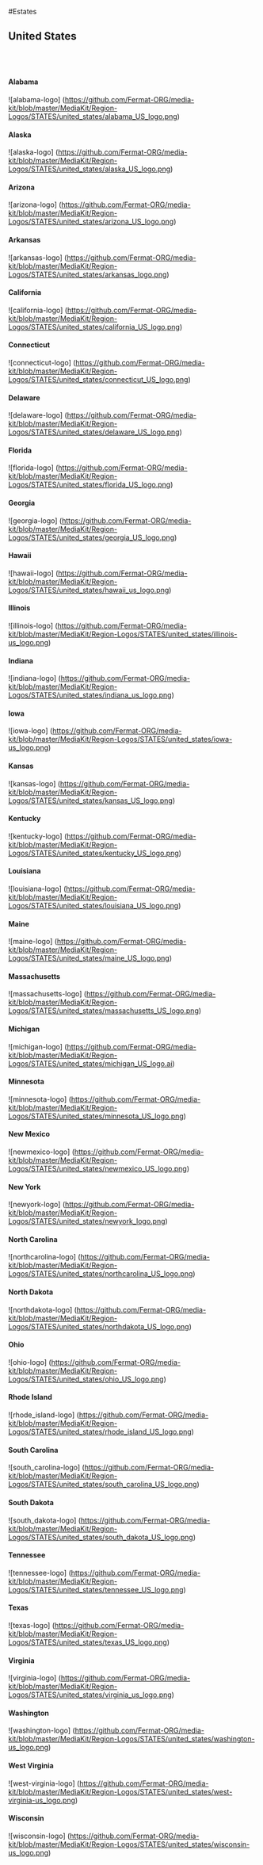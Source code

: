 #Estates
## United States
<br><br>

#### Alabama
![alabama-logo] (https://github.com/Fermat-ORG/media-kit/blob/master/MediaKit/Region-Logos/STATES/united_states/alabama_US_logo.png)

#### Alaska
![alaska-logo] (https://github.com/Fermat-ORG/media-kit/blob/master/MediaKit/Region-Logos/STATES/united_states/alaska_US_logo.png)

#### Arizona
![arizona-logo] (https://github.com/Fermat-ORG/media-kit/blob/master/MediaKit/Region-Logos/STATES/united_states/arizona_US_logo.png)

#### Arkansas
![arkansas-logo] (https://github.com/Fermat-ORG/media-kit/blob/master/MediaKit/Region-Logos/STATES/united_states/arkansas_logo.png)

#### California
![california-logo] (https://github.com/Fermat-ORG/media-kit/blob/master/MediaKit/Region-Logos/STATES/united_states/california_US_logo.png)

#### Connecticut
![connecticut-logo] (https://github.com/Fermat-ORG/media-kit/blob/master/MediaKit/Region-Logos/STATES/united_states/connecticut_US_logo.png)

#### Delaware
![delaware-logo] (https://github.com/Fermat-ORG/media-kit/blob/master/MediaKit/Region-Logos/STATES/united_states/delaware_US_logo.png)

#### Florida
![florida-logo] (https://github.com/Fermat-ORG/media-kit/blob/master/MediaKit/Region-Logos/STATES/united_states/florida_US_logo.png)

#### Georgia
![georgia-logo] (https://github.com/Fermat-ORG/media-kit/blob/master/MediaKit/Region-Logos/STATES/united_states/georgia_US_logo.png)

#### Hawaii
![hawaii-logo] (https://github.com/Fermat-ORG/media-kit/blob/master/MediaKit/Region-Logos/STATES/united_states/hawaii_us_logo.png)

#### Illinois
![illinois-logo] (https://github.com/Fermat-ORG/media-kit/blob/master/MediaKit/Region-Logos/STATES/united_states/illinois-us_logo.png)

#### Indiana
![indiana-logo] (https://github.com/Fermat-ORG/media-kit/blob/master/MediaKit/Region-Logos/STATES/united_states/indiana_us_logo.png)

#### Iowa
![iowa-logo] (https://github.com/Fermat-ORG/media-kit/blob/master/MediaKit/Region-Logos/STATES/united_states/iowa-us_logo.png)

#### Kansas
![kansas-logo] (https://github.com/Fermat-ORG/media-kit/blob/master/MediaKit/Region-Logos/STATES/united_states/kansas_US_logo.png)

#### Kentucky
![kentucky-logo] (https://github.com/Fermat-ORG/media-kit/blob/master/MediaKit/Region-Logos/STATES/united_states/kentucky_US_logo.png)

#### Louisiana
![louisiana-logo] (https://github.com/Fermat-ORG/media-kit/blob/master/MediaKit/Region-Logos/STATES/united_states/louisiana_US_logo.png)

#### Maine
![maine-logo] (https://github.com/Fermat-ORG/media-kit/blob/master/MediaKit/Region-Logos/STATES/united_states/maine_US_logo.png)

#### Massachusetts
![massachusetts-logo] (https://github.com/Fermat-ORG/media-kit/blob/master/MediaKit/Region-Logos/STATES/united_states/massachusetts_US_logo.png)

#### Michigan
![michigan-logo] (https://github.com/Fermat-ORG/media-kit/blob/master/MediaKit/Region-Logos/STATES/united_states/michigan_US_logo.ai)

#### Minnesota
![minnesota-logo] (https://github.com/Fermat-ORG/media-kit/blob/master/MediaKit/Region-Logos/STATES/united_states/minnesota_US_logo.png)

#### New Mexico
![newmexico-logo] (https://github.com/Fermat-ORG/media-kit/blob/master/MediaKit/Region-Logos/STATES/united_states/newmexico_US_logo.png)

#### New York
![newyork-logo] (https://github.com/Fermat-ORG/media-kit/blob/master/MediaKit/Region-Logos/STATES/united_states/newyork_logo.png)

#### North Carolina
![northcarolina-logo] (https://github.com/Fermat-ORG/media-kit/blob/master/MediaKit/Region-Logos/STATES/united_states/northcarolina_US_logo.png)

#### North Dakota
![northdakota-logo] (https://github.com/Fermat-ORG/media-kit/blob/master/MediaKit/Region-Logos/STATES/united_states/northdakota_US_logo.png)

#### Ohio
![ohio-logo] (https://github.com/Fermat-ORG/media-kit/blob/master/MediaKit/Region-Logos/STATES/united_states/ohio_US_logo.png)

#### Rhode Island
![rhode_island-logo] (https://github.com/Fermat-ORG/media-kit/blob/master/MediaKit/Region-Logos/STATES/united_states/rhode_island_US_logo.png)

#### South Carolina
![south_carolina-logo] (https://github.com/Fermat-ORG/media-kit/blob/master/MediaKit/Region-Logos/STATES/united_states/south_carolina_US_logo.png)

#### South Dakota
![south_dakota-logo] (https://github.com/Fermat-ORG/media-kit/blob/master/MediaKit/Region-Logos/STATES/united_states/south_dakota_US_logo.png)

#### Tennessee
![tennessee-logo] (https://github.com/Fermat-ORG/media-kit/blob/master/MediaKit/Region-Logos/STATES/united_states/tennessee_US_logo.png)

#### Texas
![texas-logo] (https://github.com/Fermat-ORG/media-kit/blob/master/MediaKit/Region-Logos/STATES/united_states/texas_US_logo.png)

#### Virginia
![virginia-logo] (https://github.com/Fermat-ORG/media-kit/blob/master/MediaKit/Region-Logos/STATES/united_states/virginia_us_logo.png)

#### Washington
![washington-logo] (https://github.com/Fermat-ORG/media-kit/blob/master/MediaKit/Region-Logos/STATES/united_states/washington-us_logo.png)

#### West Virginia
![west-virginia-logo] (https://github.com/Fermat-ORG/media-kit/blob/master/MediaKit/Region-Logos/STATES/united_states/west-virginia-us_logo.png)

#### Wisconsin
![wisconsin-logo] (https://github.com/Fermat-ORG/media-kit/blob/master/MediaKit/Region-Logos/STATES/united_states/wisconsin-us_logo.png)





